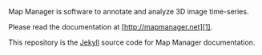 
Map Manager is software to annotate and analyze 3D image time-series.

Please read the documentation at [http://mapmanager.net][1].

This repository is the [Jekyll][2] source code for Map Manager documentation.

[1]: http://mapmanager.net
[2]: https://jekyllrb.com/
